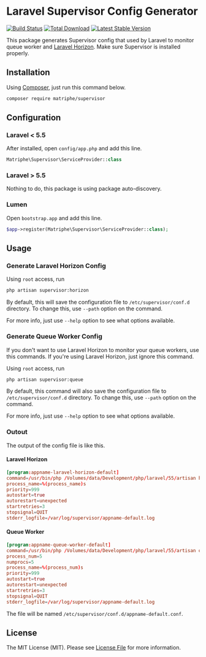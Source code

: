 # Laravel Supervisor Config Generator

[![Build Status](https://travis-ci.org/matriphe/laravel-supervisor-config-generator.svg?branch=master)](https://travis-ci.org/matriphe/laravel-supervisor-config-generator)
[![Total Download](https://img.shields.io/packagist/dt/matriphe/supervisor.svg)](https://packagist.org/packages/matriphe/supervisor)
[![Latest Stable Version](https://img.shields.io/packagist/v/matriphe/supervisor.svg)](https://packagist.org/packages/matriphe/supervisor)

This package generates Supervisor config that used by Laravel to monitor queue worker and [Laravel Horizon](https://horizon.laravel.com/). Make sure Supervisor is installed properly.

## Installation

Using [Composer](https://getcomposer.org/), just run this command below.

```bash
composer require matriphe/supervisor
```

## Configuration

### Laravel < 5.5

After installed, open `config/app.php` and add this line.

```php
Matriphe\Supervisor\ServiceProvider::class
``` 

### Laravel > 5.5

Nothing to do, this package is using package auto-discovery.

### Lumen

Open `bootstrap.app` and add this line.

```php
$app->register(Matriphe\Supervisor\ServiceProvider::class);
```

## Usage

### Generate Laravel Horizon Config

Using `root` access, run

```bash
php artisan supervisor:horizon
```

By default, this will save the configuration file to `/etc/supervisor/conf.d` directory. To change this, use `--path` option on the command.

For more info, just use `--help` option to see what options available.

### Generate Queue Worker Config

If you don't want to use Laravel Horizon to monitor your queue workers, use this commands. If you're using Laravel Horizon, just ignore this command.

Using `root` access, run

```bash
php artisan supervisor:queue
```

By default, this command will also save the configuration file to `/etc/supervisor/conf.d` directory. To change this, use `--path` option on the command.

For more info, just use `--help` option to see what options available.

### Outout

The output of the config file is like this.

#### Laravel Horizon

```conf
[program:appname-laravel-horizon-default]
command=/usr/bin/php /Volumes/data/Development/php/laravel/55/artisan horizon
process_name=%(process_name)s
priority=999
autostart=true
autorestart=unexpected
startretries=3
stopsignal=QUIT
stderr_logfile=/var/log/supervisor/appname-default.log
```

#### Queue Worker
```conf
[program:appname-queue-worker-default]
command=/usr/bin/php /Volumes/data/Development/php/laravel/55/artisan queue:work --queue=default --tries=3 --timeout=60
process_num=5
numprocs=5
process_name=%(process_num)s
priority=999
autostart=true
autorestart=unexpected
startretries=3
stopsignal=QUIT
stderr_logfile=/var/log/supervisor/appname-default.log
```

The file will be named `/etc/supervisor/conf.d/appname-default.conf`.

## License

The MIT License (MIT). Please see [License File](LICENSE.md) for more information.
